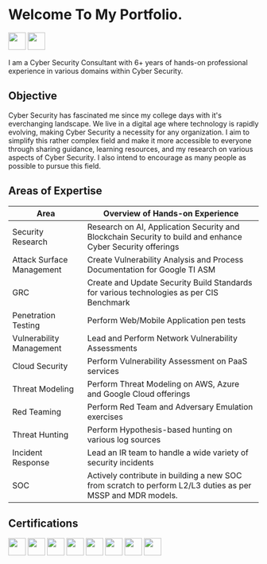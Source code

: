 # Welcome To My Portfolio.
<a href="https://www.linkedin.com/in/param-dave-807334135"><img src="https://img.shields.io/badge/-LinkedIn-0072b1?&style=for-the-badge&logo=linkedin&logoColor=white" height="35" /></a>
<a href="https://pkd5085.medium.com"><img src="https://img.shields.io/badge/-Medium-000000?&style=for-the-badge&logo=medium&logoColor=white" height="35" /></a>

I am a Cyber Security Consultant with 6+ years of hands-on professional experience in various domains within Cyber Security.

## Objective
Cyber Security has fascinated me since my college days with it's everchanging landscape. We live in a digital age where technology is rapidly evolving, making Cyber Security a necessity for any organization. I aim to simplify this rather complex field and make it more accessible to everyone through sharing guidance, learning resources, and my research on various aspects of Cyber Security. I also intend to encourage as many people as possible to pursue this field.

## Areas of Expertise
| Area                                 | Overview of Hands-on Experience                                                                                              |
| -------------------------------------|----------------------------------------------------------------------------------------------------------------------------- |
| Security Research                    | Research on AI, Application Security and Blockchain Security to build and enhance Cyber Security offerings                   |
| Attack Surface Management            | Create Vulnerability Analysis and Process Documentation for Google TI ASM                                                    |
| GRC                                  | Create and Update Security Build Standards for various technologies as per CIS Benchmark                                     |
| Penetration Testing                  | Perform Web/Mobile Application pen tests                                                                                     |
| Vulnerability Management             | Lead and Perform Network Vulnerability Assessments                                                                           | 
| Cloud Security                       | Perform Vulnerability Assessment on PaaS services                                                                            |
| Threat Modeling                      | Perform Threat Modeling on AWS, Azure and Google Cloud offerings                                                             |
| Red Teaming                          | Perform Red Team and Adversary Emulation exercises                                                                           |
| Threat Hunting                       | Perform Hypothesis-based hunting on various log sources                                                                      |
| Incident Response                    | Lead an IR team to handle a wide variety of security incidents                                                               |
| SOC                                  | Actively contribute in building a new SOC from scratch to perform L2/L3 duties as per MSSP and MDR models.                   |

## Certifications
<div>
<img src="https://img.shields.io/badge/-CBBH-008000?&style=for-the-badge&logo=HackTheBox&logoColor=white" height="35" />
<img src="https://img.shields.io/badge/-CySA%2B-33C7FF?&style=for-the-badge" height="35" />
<img src="https://img.shields.io/badge/-PenTest%2B-FF7A33?&style=for-the-badge" height="35" />
<img src="https://img.shields.io/badge/-CNSP-3380FF?&style=for-the-badge" height="35" />
<img src="https://img.shields.io/badge/-CSAP-33ECFF?&style=for-the-badge" height="35" />
<img src="https://img.shields.io/badge/-CNVP-FFF033?&style=for-the-badge" height="35" />
<img src="https://img.shields.io/badge/-Security%2B-08CD3A?&style=for-the-badge" height="35" />
<img src="https://img.shields.io/badge/-Azure%20Fundamentals-0078D4?&style=for-the-badge&logo=Microsoft&logoColor=white" height="35" />
</div>
